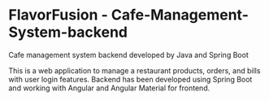 # FlavorFusion - Cafe-Management-System-backend
Cafe management system backend developed by Java and Spring Boot

This is a web application to manage a restaurant products, orders, and bills with user login features. Backend has been developed using Spring Boot and working with Angular and Angular Material for
frontend.
